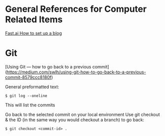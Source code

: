 # General References for Computer Related Items   



[Fast.ai How to set up a blog](https://www.fast.ai/2020/01/16/fast_template/)


# Git  

[Using Git — how to go back to a previous commit]
(https://medium.com/swlh/using-git-how-to-go-back-to-a-previous-commit-8579ccc8180f)





General preformatted text:

    $ git log --oneline

This will list the commits




Go back to the selected commit on your local environment
Use git checkout & the ID (in the same way you would checkout a branch) to go back:
	
	$ git checkout <commit-id> .
    




